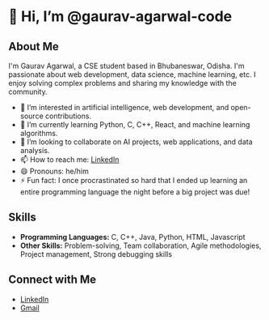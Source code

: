 # 👋 Hi, I’m @gaurav-agarwal-code

## About Me
I'm Gaurav Agarwal, a CSE student based in Bhubaneswar, Odisha. I'm passionate about web development, data science, machine learning, etc. I enjoy solving complex problems and sharing my knowledge with the community.

- 👀 I’m interested in artificial intelligence, web development, and open-source contributions.
- 🌱 I’m currently learning Python, C, C++, React, and machine learning algorithms.
- 💞️ I’m looking to collaborate on  AI projects, web applications, and data analysis.
- 📫 How to reach me: [LinkedIn](https://www.linkedin.com/in/gourav-agarwal-558a11287)
- 😄 Pronouns: he/him
- ⚡ Fun fact: I once procrastinated so hard that I ended up learning an entire programming language the night before a big project was due!


## Skills
- **Programming Languages:** C, C++, Java, Python, HTML, Javascript
- **Other Skills:** Problem-solving, Team collaboration, Agile methodologies, Project management, Strong debugging skills

## Connect with Me
- [LinkedIn](https://www.linkedin.com/in/gourav-agarwal-558a11287)
- [Gmail](986gauravagarwal@gmail.com)
